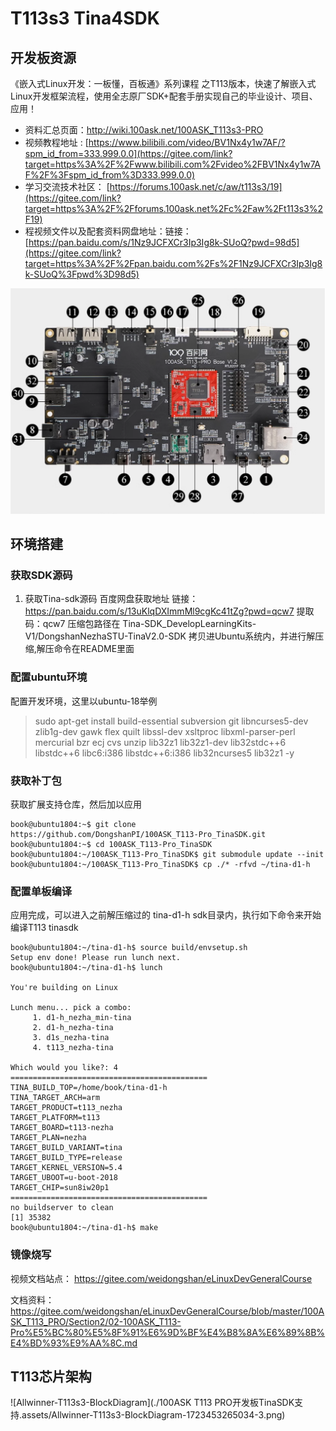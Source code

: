 # T113s3 Tina4SDK

## 开发板资源

《嵌入式Linux开发：一板懂，百板通》系列课程 之T113版本，快速了解嵌入式Linux开发框架流程，使用全志原厂SDK+配套手册实现自己的毕业设计、项目、应用！

- 资料汇总页面：http://wiki.100ask.net/100ASK_T113s3-PRO
- 视频教程地址 : [https://www.bilibili.com/video/BV1Nx4y1w7AF/?spm_id_from=333.999.0.0](https://gitee.com/link?target=https%3A%2F%2Fwww.bilibili.com%2Fvideo%2FBV1Nx4y1w7AF%2F%3Fspm_id_from%3D333.999.0.0)
- 学习交流技术社区： [https://forums.100ask.net/c/aw/t113s3/19](https://gitee.com/link?target=https%3A%2F%2Fforums.100ask.net%2Fc%2Faw%2Ft113s3%2F19)
- 程视频文件以及配套资料网盘地址：链接：[https://pan.baidu.com/s/1Nz9JCFXCr3Ip3Ig8k-SUoQ?pwd=98d5](https://gitee.com/link?target=https%3A%2F%2Fpan.baidu.com%2Fs%2F1Nz9JCFXCr3Ip3Ig8k-SUoQ%3Fpwd%3D98d5)

![100ASK_T113s3-Pro_Top-Function](pic/100ASK_T113s3-Pro_Top-Function.png)

## 环境搭建

### 获取SDK源码

1. 获取Tina-sdk源码 百度网盘获取地址 链接：https://pan.baidu.com/s/13uKlqDXImmMl9cgKc41tZg?pwd=qcw7 提取码：qcw7 压缩包路径在 Tina-SDK_DevelopLearningKits-V1/DongshanNezhaSTU-TinaV2.0-SDK  拷贝进Ubuntu系统内，并进行解压缩,解压命令在README里面

### 配置ubuntu环境

配置开发环境，这里以ubuntu-18举例

> sudo apt-get install build-essential subversion git libncurses5-dev zlib1g-dev gawk flex quilt libssl-dev xsltproc libxml-parser-perl mercurial bzr ecj cvs unzip lib32z1 lib32z1-dev lib32stdc++6 libstdc++6 libc6:i386 libstdc++6:i386 lib32ncurses5 lib32z1 -y

### 获取补丁包

获取扩展支持仓库，然后加以应用

```shell
book@ubuntu1804:~$ git clone https://github.com/DongshanPI/100ASK_T113-Pro_TinaSDK.git
book@ubuntu1804:~$ cd 100ASK_T113-Pro_TinaSDK
book@ubuntu1804:~/100ASK_T113-Pro_TinaSDK$ git submodule update --init
book@ubuntu1804:~/100ASK_T113-Pro_TinaSDK$ cp ./* -rfvd ~/tina-d1-h
```

### 配置单板编译

应用完成，可以进入之前解压缩过的 tina-d1-h sdk目录内，执行如下命令来开始编译T113 tinasdk

```shell
book@ubuntu1804:~/tina-d1-h$ source build/envsetup.sh
Setup env done! Please run lunch next.
book@ubuntu1804:~/tina-d1-h$ lunch

You're building on Linux

Lunch menu... pick a combo:
     1. d1-h_nezha_min-tina
     2. d1-h_nezha-tina
     3. d1s_nezha-tina
     4. t113_nezha-tina

Which would you like?: 4
============================================
TINA_BUILD_TOP=/home/book/tina-d1-h
TINA_TARGET_ARCH=arm
TARGET_PRODUCT=t113_nezha
TARGET_PLATFORM=t113
TARGET_BOARD=t113-nezha
TARGET_PLAN=nezha
TARGET_BUILD_VARIANT=tina
TARGET_BUILD_TYPE=release
TARGET_KERNEL_VERSION=5.4
TARGET_UBOOT=u-boot-2018
TARGET_CHIP=sun8iw20p1
============================================
no buildserver to clean
[1] 35382
book@ubuntu1804:~/tina-d1-h$ make
```

### 镜像烧写

视频文档站点： https://gitee.com/weidongshan/eLinuxDevGeneralCourse

文档资料： https://gitee.com/weidongshan/eLinuxDevGeneralCourse/blob/master/100ASK_T113_PRO/Section2/02-100ASK_T113-Pro%E5%BC%80%E5%8F%91%E6%9D%BF%E4%B8%8A%E6%89%8B%E4%BD%93%E9%AA%8C.md





## T113芯片架构

![Allwinner-T113s3-BlockDiagram](./100ASK T113 PRO开发板TinaSDK支持.assets/Allwinner-T113s3-BlockDiagram-1723453265034-3.png)